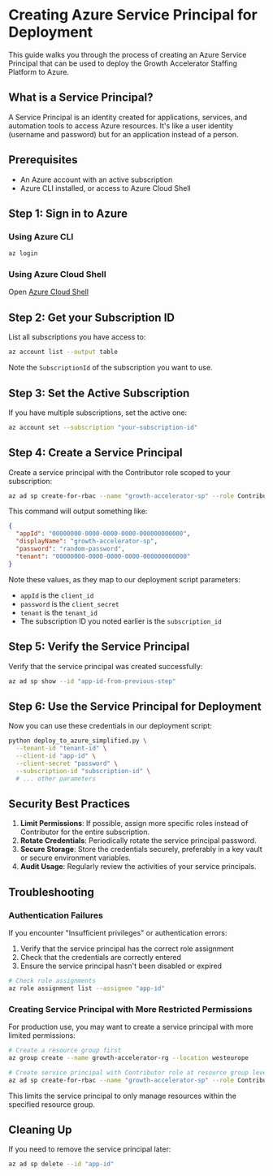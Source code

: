 # Creating Azure Service Principal for Deployment

This guide walks you through the process of creating an Azure Service Principal that can be used to deploy the Growth Accelerator Staffing Platform to Azure.

## What is a Service Principal?

A Service Principal is an identity created for applications, services, and automation tools to access Azure resources. It's like a user identity (username and password) but for an application instead of a person.

## Prerequisites

- An Azure account with an active subscription
- Azure CLI installed, or access to Azure Cloud Shell

## Step 1: Sign in to Azure

### Using Azure CLI

```bash
az login
```

### Using Azure Cloud Shell

Open [Azure Cloud Shell](https://shell.azure.com/)

## Step 2: Get your Subscription ID

List all subscriptions you have access to:

```bash
az account list --output table
```

Note the `SubscriptionId` of the subscription you want to use.

## Step 3: Set the Active Subscription

If you have multiple subscriptions, set the active one:

```bash
az account set --subscription "your-subscription-id"
```

## Step 4: Create a Service Principal

Create a service principal with the Contributor role scoped to your subscription:

```bash
az ad sp create-for-rbac --name "growth-accelerator-sp" --role Contributor --scopes /subscriptions/your-subscription-id
```

This command will output something like:

```json
{
  "appId": "00000000-0000-0000-0000-000000000000",
  "displayName": "growth-accelerator-sp",
  "password": "random-password",
  "tenant": "00000000-0000-0000-0000-000000000000"
}
```

Note these values, as they map to our deployment script parameters:
- `appId` is the `client_id`
- `password` is the `client_secret`
- `tenant` is the `tenant_id`
- The subscription ID you noted earlier is the `subscription_id`

## Step 5: Verify the Service Principal

Verify that the service principal was created successfully:

```bash
az ad sp show --id "app-id-from-previous-step"
```

## Step 6: Use the Service Principal for Deployment

Now you can use these credentials in our deployment script:

```bash
python deploy_to_azure_simplified.py \
  --tenant-id "tenant-id" \
  --client-id "app-id" \
  --client-secret "password" \
  --subscription-id "subscription-id" \
  # ... other parameters
```

## Security Best Practices

1. **Limit Permissions**: If possible, assign more specific roles instead of Contributor for the entire subscription.
2. **Rotate Credentials**: Periodically rotate the service principal password.
3. **Secure Storage**: Store the credentials securely, preferably in a key vault or secure environment variables.
4. **Audit Usage**: Regularly review the activities of your service principals.

## Troubleshooting

### Authentication Failures

If you encounter "Insufficient privileges" or authentication errors:

1. Verify that the service principal has the correct role assignment
2. Check that the credentials are correctly entered
3. Ensure the service principal hasn't been disabled or expired

```bash
# Check role assignments
az role assignment list --assignee "app-id"
```

### Creating Service Principal with More Restricted Permissions

For production use, you may want to create a service principal with more limited permissions:

```bash
# Create a resource group first
az group create --name growth-accelerator-rg --location westeurope

# Create service principal with Contributor role at resource group level only
az ad sp create-for-rbac --name "growth-accelerator-sp" --role Contributor --scopes /subscriptions/your-subscription-id/resourceGroups/growth-accelerator-rg
```

This limits the service principal to only manage resources within the specified resource group.

## Cleaning Up

If you need to remove the service principal later:

```bash
az ad sp delete --id "app-id"
```